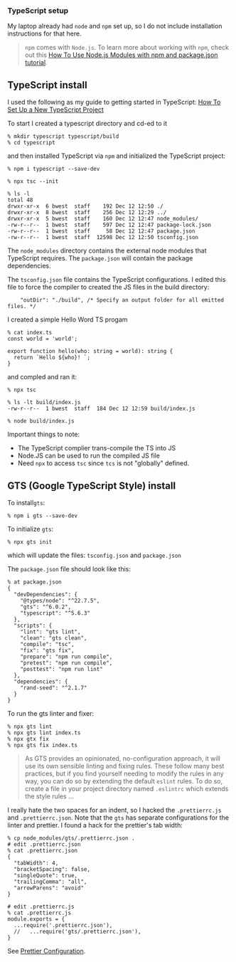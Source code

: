 ### TypeScript setup

[markdown doc: https://www.markdownguide.org/cheat-sheet/]: # 

My laptop already had `node` and `npm` set up, so I do not include installation instructions for that here.

> `npm` comes with `Node.js`. To learn more about working with `npm`, check out this [How To Use Node.js Modules with npm and package.json tutorial](https://www.digitalocean.com/community/tutorials/how-to-use-node-js-modules-with-npm-and-package-json).

## TypeScript install

I used the following as my guide to getting started in TypeScript:
[How To Set Up a New TypeScript Project](https://www.digitalocean.com/community/tutorials/typescript-new-project)

To start I created a typescript directory and cd-ed to it
```
% mkdir typescript typescript/build
% cd typescript
```

and then installed TypeScript via `npm` and initialized the TypeScript project:
```
% npm i typescript --save-dev

% npx tsc --init

% ls -l
total 48
drwxr-xr-x  6 bwest  staff    192 Dec 12 12:50 ./
drwxr-xr-x  8 bwest  staff    256 Dec 12 12:29 ../
drwxr-xr-x  5 bwest  staff    160 Dec 12 12:47 node_modules/
-rw-r--r--  1 bwest  staff    597 Dec 12 12:47 package-lock.json
-rw-r--r--  1 bwest  staff     58 Dec 12 12:47 package.json
-rw-r--r--  1 bwest  staff  12598 Dec 12 12:50 tsconfig.json
```

The `node_modules` directory contains the external node modules that TypeScript requires.  The `package.json` will contain the package dependencies.

The `tsconfig.json` file contains the TypeScript configurations.  I edited this file to force the compiler to created the JS files in the build directory:
```
    "outDir": "./build", /* Specify an output folder for all emitted files. */
```

I created a simple Hello Word TS progam
```
% cat index.ts
const world = 'world';

export function hello(who: string = world): string {
  return `Hello ${who}! `;
}
```

and compled and ran it:
```
% npx tsc

% ls -lt build/index.js 
-rw-r--r--  1 bwest  staff  184 Dec 12 12:59 build/index.js

% node build/index.js 
```

Important things to note:  
- The TypeScript complier trans-compile the TS into JS
- Node.JS can be used to run the compiled JS file
- Need `npx` to access `tsc` since `tcs` is not "globally" defined.

## GTS (Google TypeScript Style) install

To install`gts`:
```
% npm i gts --save-dev
```

To initialize `gts`:
```
% npx gts init
```
which will update the files: `tsconfig.json` and `package.json`

The `package.json` file should look like this:
```
% at package.json 
{
  "devDependencies": {
    "@types/node": "^22.7.5",
    "gts": "^6.0.2",
    "typescript": "^5.6.3"
  },
  "scripts": {
    "lint": "gts lint",
    "clean": "gts clean",
    "compile": "tsc",
    "fix": "gts fix",
    "prepare": "npm run compile",
    "pretest": "npm run compile",
    "posttest": "npm run lint"
  },
  "dependencies": {
    "rand-seed": "^2.1.7"
  }
}
```

To run the gts linter and fixer:
```
% npx gts lint
% npx gts lint index.ts
% npx gtx fix
% npx gts fix index.ts
```

> As GTS provides an opinionated, no-configuration approach, it will use its own sensible linting and fixing rules. These follow many best practices, but if you find yourself needing to modify the rules in any way, you can do so by extending the default `eslint` rules. To do so, create a file in your project directory named `.eslintrc` which extends the style rules ...

I really hate the two spaces for an indent, so I hacked the `.prettierrc.js` and `.prettierrc.json`.  Note that the `gts` has separate configurations for the linter and prettier.  I found a hack for the prettier's tab width:
```
% cp node_modules/gts/.prettierrc.json .
# edit .prettierrc.json
% cat .prettierrc.json
{
  "tabWidth": 4,
  "bracketSpacing": false,
  "singleQuote": true,
  "trailingComma": "all",
  "arrowParens": "avoid"
}

# edit .prettierrc.js
% cat .prettierrc.js
module.exports = {
  ...require('.prettierrc.json'),
  //   ...require('gts/.prettierrc.json'),
}
```

See [Prettier Configuration](https://prettier.io/docs/en/configuration.html).
